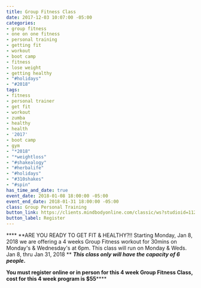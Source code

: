 ```yaml
---
title: Group Fitness Class
date: 2017-12-03 10:07:00 -05:00
categories:
- group fitness
- one on one fitness
- personal training
- getting fit
- workout
- boot camp
- fitness
- lose weight
- getting healthy
- "#holidays"
- "#2018"
tags:
- fitness
- personal trainer
- get fit
- workout
- zumba
- healthy
- health
- '2017'
- boot camp
- gym
- "*2018"
- "*weightloss"
- "#shakealogy"
- "#herbalife"
- "#holidays"
- "#310shakes"
- "#spin"
has_time_and_date: true
event_date: 2018-01-08 18:00:00 -05:00
event_end_date: 2018-01-31 18:00:00 -05:00
class: Group Personal Training
button_link: https://clients.mindbodyonline.com/classic/ws?studioid=112719&stype=-8&sVT=37&sView=day&sLoc=0&date=11/20/17
button_label: Register
---
```


**** **ARE YOU READY TO GET FIT & HEALTHY?!!
Starting Monday, Jan 8, 2018 we are offering a 4 weeks Group Fitness workout for 30mins on Monday's & Wednesday's at 6pm. 
This class will run on Monday & Weds. Jan 8, thru Jan 31, 2018
**
***This class only will have the capacity of 6 people*.**

**You must register online or in person for this 
4 week Group Fitness Class, 
cost for this 4 week program is $55******

